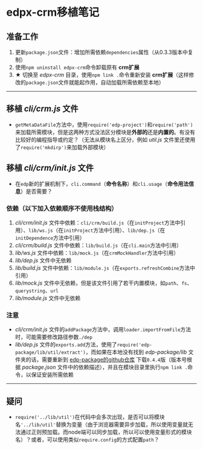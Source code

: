 edpx-crm移植笔记
===========

准备工作
--------
1. 更新`package.json`文件：增加所需依赖`dependencies`属性（从0.3.3版本中复制）
2. 使用`npm uninstall edpx-crm`命令卸载原有 **crm扩展**
3. **★** 切换至 *edpx-crm* 目录，使用`npm link .`命令重新安装 **crm扩展**（这样修改的`package.json`文件就能起作用，自动加载所需依赖至本地）


- - - - - - - - - -

移植 *cli/crm.js* 文件
---------------------
* `getMetaDataFile`方法中，使用`require('edp-project')`和`require('path')`来加载所需模块，但是这两种方式没法区分模块是**外部的**还是**内置的**。有没有比较好的编程指导或约定？（无法从模块名上区分，例如 *util.js* 文件里还使用了`require('mkdirp')`来加载外部模块）


移植 *cli/crm/init.js* 文件
--------------------------
* 在`edp`新的扩展机制下，`cli.command`（**命令名称**）和`cli.usage`（**命令用法信息**）是否需要？

### 依赖（以下加入依赖顺序不使用栈结构）
1. *cli/crm/init.js* 文件中依赖：`cli/crm/build.js`（在`initProject`方法中引用）、`lib/ws.js`（在`initProject`方法中引用）、`lib/dep.js`（在`initDependence`方法中引用）
2. *cli/crm/build.js* 文件中依赖：`lib/build.js`（在`cli.main`方法中引用）
3. *lib/ws.js* 文件中依赖：`lib/mock.js`（在`crmMockHandler`方法中引用）
4. *lib/dep.js* 文件中无依赖
5. *lib/build.js* 文件中依赖：`lib/module.js`（在`exports.refreshCombine`方法中引用）
6. *lib/mock.js* 文件中无依赖，但是该文件引用了若干内置模块，如`path`、`fs`、`querystring`、`url`
7. *lib/module.js* 文件中无依赖

### 注意
* *cli/crm/init.js* 文件的`addPackage`方法中，调用`loader.importFromFile`方法时，可能需要修改路径参数`./dep`
* *lib/dep.js* 文件的`exports.add`方法，使用了`require('edp-package/lib/util/extract')`，而如果在本地没有找到 *edp-package/lib* 文件夹的话，需要重新到 [edp-package的github仓库](https://github.com/ecomfe/edp-package/releases) 下载`0.4.4`版（版本号根据 *package.json* 文件中的依赖描述），并且在模块目录里执行`npm link .`命令，以保证安装所需依赖


- - - - - - - - - -

疑问
----
* `require('../lib/util')`在代码中会多次出现，是否可以将模块名`'../lib/util'`替换为变量（由于浏览器需要异步加载，所以使用变量就无法通过正则预加载。而node端可以同步加载，所以可以使用变量形式的模块名）？或者，可以使用类似`require.config`的方式配置`path`？
